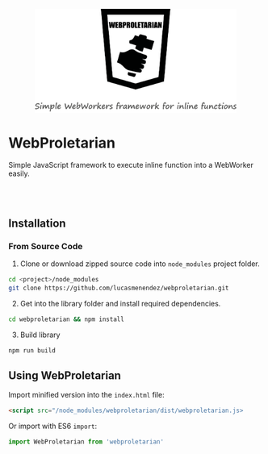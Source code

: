 <p align="center">
    <img src="assets/images/logo.svg" width="400">
</p>

# WebProletarian
Simple JavaScript framework to execute inline function into a WebWorker easily.

<br/>
<br/>

## Installation

### From Source Code
1. Clone or download zipped source code into `node_modules` project folder.
```sh
cd <project>/node_modules 
git clone https://github.com/lucasmenendez/webproletarian.git
```

2. Get into the library folder and install required dependencies.
```sh
cd webproletarian && npm install
```

3. Build library
```sh
npm run build
```


## Using WebProletarian
Import minified version into the `index.html` file:

```html
<script src="/node_modules/webproletarian/dist/webproletarian.js>
```

Or import with ES6 `import`:
```javascript
import WebProletarian from 'webproletarian'
```